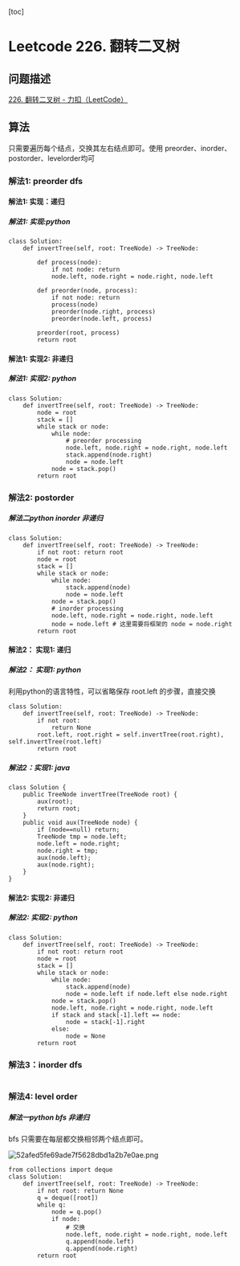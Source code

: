 [toc] 

# Leetcode 226. 翻转二叉树

## 问题描述

[226. 翻转二叉树 - 力扣（LeetCode）](https://leetcode-cn.com/problems/invert-binary-tree/)

## 算法

只需要遍历每个结点，交换其左右结点即可。使用 preorder、inorder、postorder、levelorder均可

### 解法1: preorder dfs

#### 解法1: 实现：递归

##### 解法1: 实现:python

```
class Solution:
    def invertTree(self, root: TreeNode) -> TreeNode:
        
        def process(node):
            if not node: return 
            node.left, node.right = node.right, node.left

        def preorder(node, process):
            if not node: return
            process(node)
            preorder(node.right, process)
            preorder(node.left, process)

        preorder(root, process)
        return root
```

#### 解法1: 实现2: 非递归
##### 解法1: 实现2: python

```
class Solution:
    def invertTree(self, root: TreeNode) -> TreeNode:
        node = root
        stack = []
        while stack or node:
            while node:
                # preorder processing
                node.left, node.right = node.right, node.left  
                stack.append(node.right)
                node = node.left
            node = stack.pop()
        return root
```

### 解法2: postorder

##### 解法二python inorder 非递归

```
class Solution:
    def invertTree(self, root: TreeNode) -> TreeNode:
        if not root: return root
        node = root
        stack = []
        while stack or node:
            while node:
                stack.append(node)
                node = node.left
            node = stack.pop()
            # inorder processing
            node.left, node.right = node.right, node.left
            node = node.left # 这里需要将框架的 node = node.right
        return root
```


#### 解法2： 实现1: 递归

##### 解法2： 实现1: python

利用python的语言特性，可以省略保存 root.left 的步骤，直接交换

```
class Solution:
    def invertTree(self, root: TreeNode) -> TreeNode:
        if not root:
            return None
        root.left, root.right = self.invertTree(root.right), self.invertTree(root.left)
        return root
```

##### 解法2：实现1: java

```
class Solution {
    public TreeNode invertTree(TreeNode root) {
        aux(root);
        return root;
    }
    public void aux(TreeNode node) {
        if (node==null) return;
        TreeNode tmp = node.left;
        node.left = node.right;
        node.right = tmp;
        aux(node.left);
        aux(node.right);
    }
}
```

#### 解法2: 实现2: 非递归

##### 解法2: 实现2: python

```
class Solution:
    def invertTree(self, root: TreeNode) -> TreeNode:
        if not root: return root
        node = root
        stack = []
        while stack or node:
            while node:
                stack.append(node)
                node = node.left if node.left else node.right
            node = stack.pop()
            node.left, node.right = node.right, node.left
            if stack and stack[-1].left == node:
                node = stack[-1].right
            else:
                node = None
        return root
```

### 解法3：inorder dfs


```
```

### 解法4: level order

##### 解法一python bfs 非递归

bfs 只需要在每层都交换相邻两个结点即可。

![52afed5fe69ade7f5628dbd1a2b7e0ae.png](evernotecid://8E200321-31A9-427B-BECA-CC44235980BC/appyinxiangcom/22483756/ENResource/p11228)

```
from collections import deque
class Solution:
    def invertTree(self, root: TreeNode) -> TreeNode:
        if not root: return None
        q = deque([root])
        while q:
            node = q.pop()
            if node:
                # 交换
                node.left, node.right = node.right, node.left
                q.append(node.left)
                q.append(node.right)
        return root
```